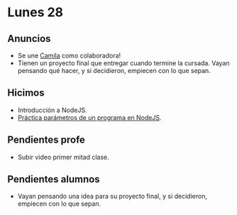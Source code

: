 # Lunes 28

## Anuncios

- Se une [Camila](https://github.com/Gaunacamila) como colaboradora!
- Tienen un proyecto final que entregar cuando termine la cursada. Vayan pensando qué hacer, y si decidieron, empiecen con lo que sepan.

## Hicimos

- Introducción a NodeJS.
- [Práctica parámetros de un programa en NodeJS](/ejercicios/node.md).

## Pendientes profe

- Subir video primer mitad clase.

## Pendientes alumnos

- Vayan pensando una idea para su proyecto final, y si decidieron, empiecen con lo que sepan.
